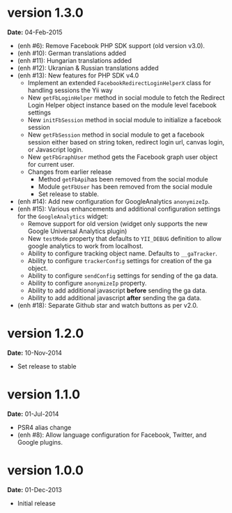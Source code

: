 version 1.3.0
=============
**Date:** 04-Feb-2015

- (enh #6): Remove Facebook PHP SDK support (old version v3.0). 
- (enh #10): German translations added
- (enh #11): Hungarian translations added
- (enh #12): Ukranian & Russian translations added
- (enh #13): New features for PHP SDK v4.0
    - Implement an extended `FacebookRedirectLoginHelperX` class for handling sessions the Yii way
    - New `getFbLoginHelper` method in social module to fetch the Redirect Login Helper object instance based on the module level facebook settings
    - New `initFbSession` method in social module to initialize a facebook session
    - New `getFbSession` method in social module to get a facebook session either based on string token, redirect login url, canvas login, or Javascript login.
    - New `getFbGraphUser` method gets the Facebook graph user object for current user.
    - Changes from earlier release
        - Method `getFbApi`has been removed from the social module
        - Module `getFbUser` has been removed from the social module
        - Set release to stable.
- (enh #14): Add new configuration for GoogleAnalytics `anonymizeIp`.
- (enh #15): Various enhancements and additional configuration settings for the `GoogleAnalytics` widget:
    - Remove support for old version (widget only supports the new Google Universal Analytics plugin)
    - New `testMode` property that defaults to `YII_DEBUG` definition to allow google analytics to work from localhost.
    - Ability to configure tracking object name. Defaults to `__gaTracker`.
    - Ability to configure `trackerConfig` settings for creation of the ga object.
    - Ability to configure `sendConfig` settings for sending of the ga data.
    - Ability to configure `anonymizeIp` property.
    - Ability to add additional javascript **before** sending the ga data. 
    - Ability to add additional javascript **after** sending the ga data.
- (enh #18): Separate Github star and watch buttons as per v2.0.

version 1.2.0
=============
**Date:** 10-Nov-2014

- Set release to stable

version 1.1.0
=============
**Date:** 01-Jul-2014

- PSR4 alias change
- (enh #8): Allow language configuration for Facebook, Twitter, and Google plugins.

version 1.0.0
=============
**Date:** 01-Dec-2013

- Initial release
